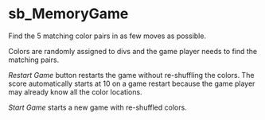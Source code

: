 # sb_MemoryGame
Find the 5 matching color pairs in as few moves as possible.

Colors are randomly assigned to divs and the game player needs to find the matching pairs.

*Restart Game* button restarts the game without re-shuffling the colors. The score automatically starts at 10 on a game restart because the 
game player may already know all the color locations.

*Start Game* starts a new game with re-shuffled colors.
